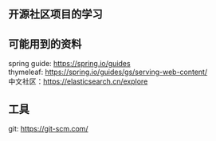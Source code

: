 ## 开源社区项目的学习

## 可能用到的资料
spring guide: https://spring.io/guides <br>
thymeleaf: https://spring.io/guides/gs/serving-web-content/ <br>
中文社区：https://elasticsearch.cn/explore <br>

## 工具
git: https://git-scm.com/ 